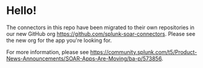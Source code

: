 # Hello!

The connectors in this repo have been migrated to their own repositories in our new GitHub org https://github.com/splunk-soar-connectors.
Please see the new org for the app you're looking for. 

For more information, please see https://community.splunk.com/t5/Product-News-Announcements/SOAR-Apps-Are-Moving/ba-p/573856.